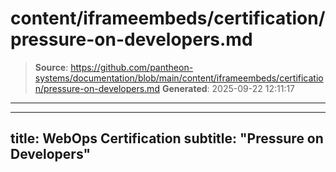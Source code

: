 # content/iframeembeds/certification/pressure-on-developers.md

> **Source**: https://github.com/pantheon-systems/documentation/blob/main/content/iframeembeds/certification/pressure-on-developers.md
> **Generated**: 2025-09-22 12:11:17

---

---
title: WebOps Certification
subtitle: "Pressure on Developers"
---

<Partial file="certification-guide/pressure-on-developers.md" />
